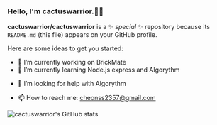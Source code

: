 ### Hello, I'm cactuswarrior.🌵🤠


**cactuswarrior/cactuswarrior** is a ✨ _special_ ✨ repository because its `README.md` (this file) appears on your GitHub profile.

Here are some ideas to get you started:

- 🔭 I’m currently working on BrickMate
- 🌱 I’m currently learning Node.js express and Algorythm
<!-- - 👯 I’m looking to collaborate on ... -->
- 🤔 I’m looking for help with Algorythm
<!-- - 💬 Ask me about ... -->
- 📫 How to reach me: cheonss2357@gmail.com
<!-- - 😄 Pronouns: ... -->
<!-- - ⚡ Fun fact: ... -->

![cactuswarrior's GitHub stats](https://github-readme-stats.vercel.app/api?username=cactuswarrior&show_icons=true&theme=cobalt)  

<!-- [![Solved.ac Profile](http://mazassumnida.wtf/api/generate_badge?boj=cactuswarrior)](https://solved.ac/cactuswarrior) -->
